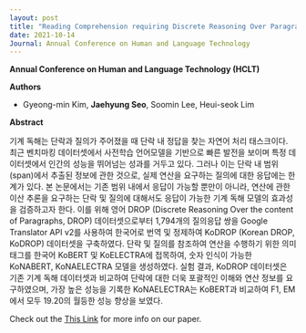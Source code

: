 ```yaml
---
layout: post
title: "Reading Comprehension requiring Discrete Reasoning Over Paragraphs for Korean (HCLT 2021)"
date: 2021-10-14
Journal: Annual Conference on Human and Language Technology 
---
```

**Annual Conference on Human and Language Technology (HCLT)** 

**Authors**

- Gyeong-min Kim, **Jaehyung Seo**, Soomin Lee, Heui-seok Lim

**Abstract**

기계 독해는 단락과 질의가 주어졌을 때 단락 내 정답을 찾는 자연어 처리 태스크이다. 최근 벤치마킹 데이터셋에서 사전학습 언어모델을 기반으로 빠른 발전을 보이며 특정 데이터셋에서 인간의 성능을 뛰어넘는 성과를 거두고 있다. 그러나 이는 단락 내 범위(span)에서 추출된 정보에 관한 것으로, 실제 연산을 요구하는 질의에 대한 응답에는 한계가 있다. 본 논문에서는 기존 범위 내에서 응답이 가능할 뿐만이 아니라, 연산에 관한 이산 추론을 요구하는 단락 및 질의에 대해서도 응답이 가능한 기계 독해 모델의 효과성을 검증하고자 한다. 이를 위해 영어 DROP (Discrete Reasoning Over the content of Paragraphs, DROP) 데이터셋으로부터 1,794개의 질의응답 쌍을 Google Translator API v2를 사용하여 한국어로 번역 및 정제하여 KoDROP (Korean DROP, KoDROP) 데이터셋을 구축하였다. 단락 및 질의를 참조하여 연산을 수행하기 위한 의미 태그를 한국어 KoBERT 및 KoELECTRA에 접목하여, 숫자 인식이 가능한 KoNABERT, KoNAELECTRA 모델을 생성하였다. 실험 결과, KoDROP 데이터셋은 기존 기계 독해 데이터셋과 비교하여 단락에 대한 더욱 포괄적인 이해와 연산 정보를 요구하였으며, 가장 높은 성능을 기록한 KoNAELECTRA는 KoBERT과 비교하여 F1, EM에서 모두 19.20의 월등한 성능 향상을 보였다.

Check out the [This Link][DOI] for more info on our paper. 

[DOI]: https://koreascience.kr/article/CFKO202130060719834.page
[jekyll-gh]: https://github.com/jekyll/jekyll
